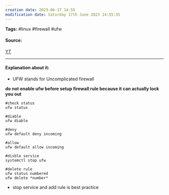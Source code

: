 ```yaml
---
creation date: 2023-06-17 14:55
modification date: Saturday 17th June 2023 14:55:35
---
```


**Tags:** #linux #firewall #ufw

#### Source:
[YT](https://www.youtube.com/watch?v=lt2itMlreQo&list=PLTnRtjQN5ieb3ljl02823yOnUax7sF1DD&index=5)

--------------------------------------

#### Explanation about it:

* UFW stands for Uncomplicated firewall

**do not enable ufw before setup firewall rule because it can actually lock you out**


```
#check status
ufw status

#diable
ufw diable

#deny
ufw default deny incoming

#allow
ufw default allow incoming

#disble service
systemctl stop ufw

#delete rule
ufw status numbered
ufw delete *number*
```

* stop service and add rule is best practice

